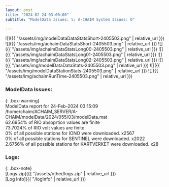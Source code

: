 ```yaml
---
layout: post
title: "2024-02-24 03:00:00"
subtitle: "ModelData Issues: 5; A-CHAIM System Issues: 0"

---
```


![]({{ "/assets/img/modelDataDataStatsShort-2405503.png" | relative_url }})
![]({{ "/assets/img/achaimDataStatsShort-2405503.png" | relative_url }})
![]({{ "/assets/img/achaimDataStatsLong00-2405503.png" | relative_url }})
![]({{ "/assets/img/achaimDataStatsLong01-2405503.png" | relative_url }})
![]({{ "/assets/img/achaimDataStatsLong02-2405503.png" | relative_url }})
![]({{ "/assets/img/modelDataDataStats-2405503.png" | relative_url }})
![]({{ "/assets/img/modelDataStationStats-2405503.png" | relative_url }})
![]({{ "/assets/img/achaimRunTime-2405503.png" | relative_url }})


### ModelData Issues:  
  
{: .box-warning}  
 ModelData report for 24-Feb-2024 03:15:09   
 /home/chaim/ACHAIM_SERVER/A-CHAIM/modelData/2024/055/03/modelData.mat   
 62.6954% of RIO absoprtion values are finite   
 73.7024% of RIO volt values are finite   
 0% of all possible stations for IONO were downloaded. x2567   
 0% of all possible stations for SENTINEL were downloaded. x2022   
 2.6756% of all possible stations for KARTVERKET were downloaded. x28   
  


### Logs:  
  
{: .box-note}  
[Logs.zip]({{ "/assets/other/logs.zip" | relative_url }})  
[Log Info]({{ "/logInfo" | relative_url }})  

